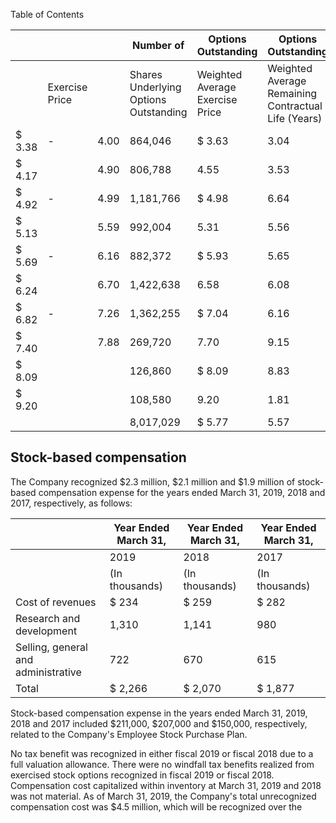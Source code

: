 Table of Contents

|        |                |      | Number of                             | Options Outstanding             | Options Outstanding                                 | Options Exercisable           | Options Exercisable             |
|--------|----------------|------|---------------------------------------|---------------------------------|-----------------------------------------------------|-------------------------------|---------------------------------|
|        | Exercise Price |      | Shares Underlying Options Outstanding | Weighted Average Exercise Price | Weighted Average Remaining Contractual Life (Years) | Number Vested and Exercisable | Weighted Average Exercise Price |
| $ 3.38 | -              | 4.00 | 864,046                               | $ 3.63                          | 3.04                                                | 771,339                       | $ 3.66                          |
| $ 4.17 |                | 4.90 | 806,788                               | 4.55                            | 3.53                                                | 789,463                       | 4.55                            |
| $ 4.92 | -              | 4.99 | 1,181,766                             | $ 4.98                          | 6.64                                                | 273,940                       | $ 4.97                          |
| $ 5.13 |                | 5.59 | 992,004                               | 5.31                            | 5.56                                                | 906,254                       | 5.32                            |
| $ 5.69 | -              | 6.16 | 882,372                               | $ 5.93                          | 5.65                                                | 543,016                       | $ 5.89                          |
| $ 6.24 |                | 6.70 | 1,422,638                             | 6.58                            | 6.08                                                | 732,745                       | 6.48                            |
| $ 6.82 | -              | 7.26 | 1,362,255                             | $ 7.04                          | 6.16                                                | 692,985                       | $ 6.91                          |
| $ 7.40 |                | 7.88 | 269,720                               | 7.70                            | 9.15                                                | 55,518                        | 7.50                            |
| $ 8.09 |                |      | 126,860                               | $ 8.09                          | 8.83                                                | 31,527                        | $ 8.09                          |
| $ 9.20 |                |      | 108,580                               | 9.20                            | 1.81                                                | 108,580                       | 9.20                            |
|        |                |      | 8,017,029                             | $ 5.77                          | 5.57                                                | 4,905,367                     | $ 5.50                          |

## Stock-based compensation

The Company recognized $2.3 million, $2.1 million and $1.9 million of stock-based compensation expense for the years ended March 31, 2019, 2018 and 2017, respectively, as follows:

|                                     | Year Ended March 31,   | Year Ended March 31,   | Year Ended March 31,   |
|-------------------------------------|------------------------|------------------------|------------------------|
|                                     | 2019                   | 2018                   | 2017                   |
|                                     | (In thousands)         | (In thousands)         | (In thousands)         |
| Cost of revenues                    | $ 234                  | $ 259                  | $ 282                  |
| Research and development            | 1,310                  | 1,141                  | 980                    |
| Selling, general and administrative | 722                    | 670                    | 615                    |
| Total                               | $ 2,266                | $ 2,070                | $ 1,877                |

Stock-based compensation expense in the years ended March 31, 2019, 2018 and 2017 included $211,000, $207,000 and $150,000, respectively, related to the Company's Employee Stock Purchase Plan.

No tax benefit was recognized in either fiscal 2019 or fiscal 2018 due to a full valuation allowance. There were no windfall tax benefits realized from exercised stock options recognized in fiscal 2019 or fiscal 2018. Compensation cost capitalized within inventory at March 31, 2019 and 2018 was not material. As of March 31, 2019, the Company's total unrecognized compensation cost was $4.5 million, which will be recognized over the